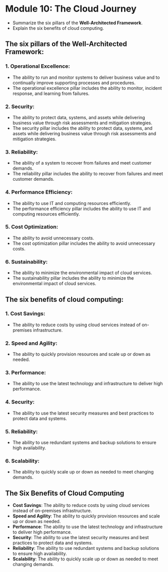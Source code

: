# Module 10: The Cloud Journey
- Summarize the six pillars of the **Well-Architected Framework**.  
- Explain the six benefits of cloud computing. 

## The six pillars of the **Well-Architected Framework**:
### 1. **Operational Excellence**:
- The ability to run and monitor systems to deliver business value and to continually improve supporting processes and procedures.
- The operational excellence pillar includes the ability to monitor, incident response, and learning from failures.
### 2. **Security**:
- The ability to protect data, systems, and assets while delivering business value through risk assessments and mitigation strategies.
- The security pillar includes the ability to protect data, systems, and assets while delivering business value through risk assessments and mitigation strategies.
### 3. **Reliability**:
- The ability of a system to recover from failures and meet customer demands.
- The reliability pillar includes the ability to recover from failures and meet customer demands.
### 4. **Performance Efficiency**:
- The ability to use IT and computing resources efficiently.
- The performance efficiency pillar includes the ability to use IT and computing resources efficiently.
### 5. **Cost Optimization**:
- The ability to avoid unnecessary costs.
- The cost optimization pillar includes the ability to avoid unnecessary costs.
### 6. **Sustainability**:
- The ability to minimize the environmental impact of cloud services.
- The sustainability pillar includes the ability to minimize the environmental impact of cloud services.
## The six benefits of cloud computing:
### 1. **Cost Savings**:
- The ability to reduce costs by using cloud services instead of on-premises infrastructure.
### 2. **Speed and Agility**:
- The ability to quickly provision resources and scale up or down as needed.
### 3. **Performance**:
- The ability to use the latest technology and infrastructure to deliver high performance.
### 4. **Security**:
- The ability to use the latest security measures and best practices to protect data and systems.
### 5. **Reliability**:
- The ability to use redundant systems and backup solutions to ensure high availability.
### 6. **Scalability**:
- The ability to quickly scale up or down as needed to meet changing demands.

## The Six Benefits of Cloud Computing
- **Cost Savings**: The ability to reduce costs by using cloud services instead of on-premises infrastructure.
- **Speed and Agility**: The ability to quickly provision resources and scale up or down as needed.
- **Performance**: The ability to use the latest technology and infrastructure to deliver high performance.
- **Security**: The ability to use the latest security measures and best practices to protect data and systems.
- **Reliability**: The ability to use redundant systems and backup solutions to ensure high availability.
- **Scalability**: The ability to quickly scale up or down as needed to meet changing demands.
